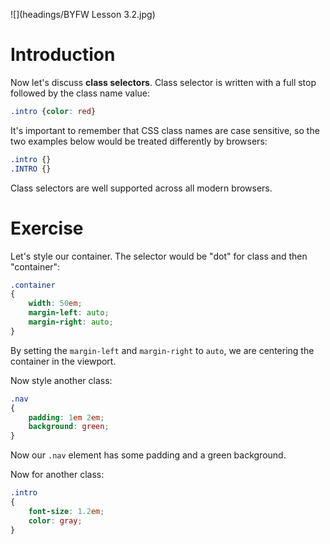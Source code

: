 ![](headings/BYFW Lesson 3.2.jpg)

# Introduction

Now let's discuss **class selectors**. Class selector is written with a full stop followed by the class name value:

```css
.intro {color: red}
```

It's important to remember that CSS class names are case sensitive, so the two examples below would be treated differently by browsers:

```css
.intro {}
.INTRO {}
```

Class selectors are well supported across all modern browsers.

# Exercise

Let's style our container. The selector would be "dot" for class and then "container":

```css
.container
{
	width: 50em;
	margin-left: auto;
	margin-right: auto;
}
```

By setting the `margin-left` and `margin-right` to `auto`, we are centering the container in the viewport.

Now style another class:

```css
.nav
{
	padding: 1em 2em;
	background: green;
}
```

Now our `.nav` element has some padding and a green background.

Now for another class:

```css
.intro
{
	font-size: 1.2em;
	color: gray;
}
```